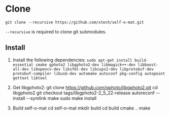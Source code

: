 # Clone

```git clone --recursive https://github.com/xtech/self-o-mat.git```

`--recursive` is required to clone git submodules.

## Install

1. Install the following dependencies:
```sudo apt-get install build-essential cmake gphoto2 libgphoto2-dev libmagick++-dev libboost-all-dev libopencv-dev libsfml-dev libcups2-dev libprotobuf-dev protobuf-compiler libusb-dev automake autoconf pkg-config autopoint gettext libtool```


2. Get libgphoto2:
git clone https://github.com/gphoto/libgphoto2.git
cd libgphoto2
git checkout tags/libgphoto2-2_5_22-release
autoreconf --install --symlink
make
sudo make install

3. Build self-o-mat
cd self-o-mat
mkdir build
cd build
cmake ..
make

